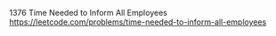 1376 Time Needed to Inform All Employees https://leetcode.com/problems/time-needed-to-inform-all-employees